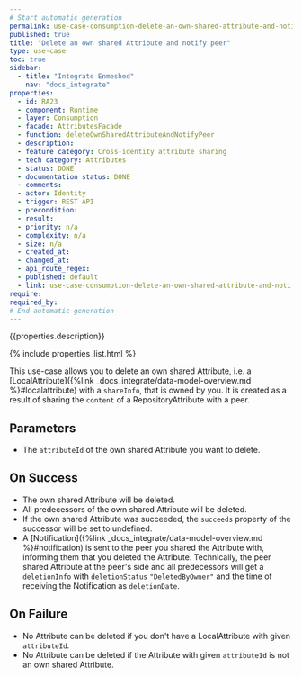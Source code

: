 ```yaml
---
# Start automatic generation
permalink: use-case-consumption-delete-an-own-shared-attribute-and-notify-peer
published: true
title: "Delete an own shared Attribute and notify peer"
type: use-case
toc: true
sidebar:
  - title: "Integrate Enmeshed"
    nav: "docs_integrate"
properties:
  - id: RA23
  - component: Runtime
  - layer: Consumption
  - facade: AttributesFacade
  - function: deleteOwnSharedAttributeAndNotifyPeer
  - description:
  - feature category: Cross-identity attribute sharing
  - tech category: Attributes
  - status: DONE
  - documentation status: DONE
  - comments:
  - actor: Identity
  - trigger: REST API
  - precondition:
  - result:
  - priority: n/a
  - complexity: n/a
  - size: n/a
  - created_at:
  - changed_at:
  - api_route_regex:
  - published: default
  - link: use-case-consumption-delete-an-own-shared-attribute-and-notify-peer
require:
required_by:
# End automatic generation
---
```


{{properties.description}}

{% include properties_list.html %}

This use-case allows you to delete an own shared Attribute, i.e. a [LocalAttribute]({%link _docs_integrate/data-model-overview.md %}#localattribute) with a `shareInfo`, that is owned by you.
It is created as a result of sharing the `content` of a RepositoryAttribute with a peer.

## Parameters

- The `attributeId` of the own shared Attribute you want to delete.

## On Success

- The own shared Attribute will be deleted.
- All predecessors of the own shared Attribute will be deleted.
- If the own shared Attribute was succeeded, the `succeeds` property of the successor will be set to undefined.
- A [Notification]({%link _docs_integrate/data-model-overview.md %}#notification) is sent to the peer you shared the Attribute with, informing them that you deleted the Attribute. Technically, the peer shared Attribute at the peer's side and all predecessors will get a `deletionInfo` with `deletionStatus` `"DeletedByOwner"` and the time of receiving the Notification as `deletionDate`.

## On Failure

- No Attribute can be deleted if you don't have a LocalAttribute with given `attributeId`.
- No Attribute can be deleted if the Attribute with given `attributeId` is not an own shared Attribute.
